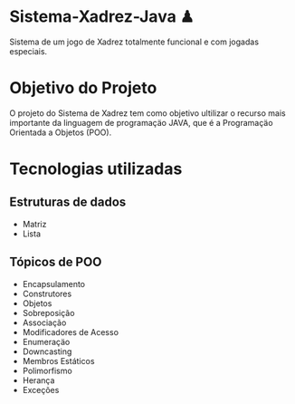 # Sistema-Xadrez-Java ♟

Sistema de um jogo de Xadrez totalmente funcional e com jogadas especiais.


# Objetivo do Projeto 

O projeto do Sistema de Xadrez tem como objetivo ultilizar o recurso mais importante da linguagem de programaçäo JAVA, que é a Programaçäo Orientada a Objetos (POO).


# Tecnologias utilizadas 


## Estruturas de dados

- Matriz
- Lista


## Tópicos de POO

- Encapsulamento
- Construtores
- Objetos
- Sobreposição
- Associação
- Modificadores de Acesso
- Enumeraçäo
- Downcasting
- Membros Estáticos 
- Polimorfismo
- Herança
- Exceções
